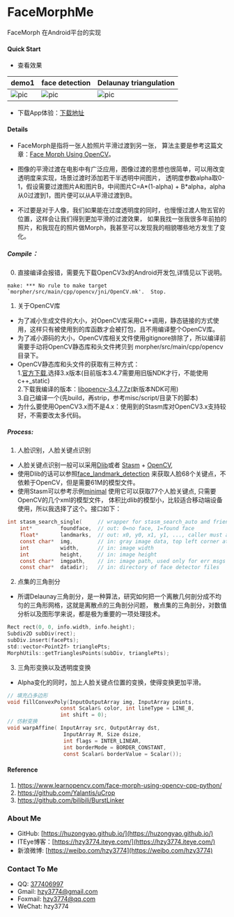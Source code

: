 # FaceMorphMe
FaceMorph 在Android平台的实现

#### Quick Start
* 查看效果

|  demo1       | face detection | Delaunay triangulation |
| ------------ | -------------- | ---------------------- |
|![pic](https://github.com/huzongyao/FaceMorphMe/blob/master/misc/demo1.gif?raw=true)|![pic](https://github.com/huzongyao/FaceMorphMe/blob/master/misc/screen1.png?raw=true)|![pic](https://github.com/huzongyao/FaceMorphMe/blob/master/misc/screen2.png?raw=true)|

* 下载App体验：[下载地址](https://github.com/huzongyao/FaceMorphMe/releases/latest)

#### Details
* FaceMorph是指将一张人脸照片平滑过渡到另一张，
算法主要是参考这篇文章：[Face Morph Using OpenCV](https://www.learnopencv.com/face-morph-using-opencv-cpp-python/)。

* 图像的平滑过渡在电影中有广泛应用，图像过渡的思想也很简单，可以用改变透明度来实现，场景过渡时添加若干半透明中间图片，
透明度参数alpha取0-1，假设需要过渡图片A和图片B，中间图片C=A*(1-alpha) + B*alpha，alpha从0过渡到1，图片便可以从A平滑过渡到B。

* 不过要是对于人像，我们如果能在过度透明度的同时，也慢慢过渡人物五官的位置，这样会让我们得到更加平滑的过渡效果，
如果我找一张我很多年前拍的照片，和我现在的照片做Morph，我甚至可以发现我的相貌哪些地方发生了变化。

##### Compile：
0. 直接编译会报错，需要先下载OpenCV3x的Android开发包,详情见以下说明。
```
make: *** No rule to make target `morpher/src/main/cpp/opencv/jni/OpenCV.mk'.  Stop.
```

1. 关于OpenCV库
* 为了减小生成文件的大小，对OpenCV库采用C++调用，静态链接的方式使用，这样只有被使用到的库函数才会被打包，且不用编译整个OpenCV库。
* 为了减小源码的大小，OpenCV库相关文件使用gitignore排除了，所以编译前需要手动将OpenCV静态库和头文件拷贝到
  morpher/src/main/cpp/opencv目录下。
* OpenCV静态库和头文件的获取有三种方式：</br>
  1.[官方下载](https://opencv.org/releases/),选择3.x版本(目前版本3.4.7需要用旧版NDK才行，不能使用c++_static)</br>
  2.下载我编译的版本：[libopencv-3.4.7.7z](https://github.com/huzongyao/FaceMorphMe/releases/download/v1.0.0/libopencv-3.4.7.7z)(新版本NDK可用)</br>
  3.自己编译一个(先build，再strip，参考misc/script/目录下的脚本)</br>
* 为什么要使用OpenCV3.x而不是4.x：使用到的Stasm库对OpenCV3.x支持较好，不需要改太多代码。

##### Process:
1. 人脸识别，人脸关键点识别
 * 人脸关键点识别一般可以采用[Dlib](http://dlib.net/)或者
 [Stasm](http://www.milbo.users.sonic.net/stasm/) + [OpenCV](https://opencv.org/),
 * 使用Dlib的话可以参照[face_landmark_detection](http://dlib.net/face_landmark_detection_ex.cpp.html)
 来获取人脸68个关键点，不依赖于OpenCV，但是需要61M的模型文件。
 * 使用Stasm可以参考示例[minimal](http://www.milbo.users.sonic.net/stasm/minimal.html)
 使用它可以获取77个人脸关键点, 只需要OpenCV的几个xml的模型文件，
 体积比dlib的模型小，比较适合移动端设备使用，所以我选择了这个。接口如下：
```c
int stasm_search_single(     // wrapper for stasm_search_auto and friends
    int*         foundface,  // out: 0=no face, 1=found face
    float*       landmarks,  // out: x0, y0, x1, y1, ..., caller must allocate
    const char*  img,        // in: gray image data, top left corner at 0,0
    int          width,      // in: image width
    int          height,     // in: image height
    const char*  imgpath,    // in: image path, used only for err msgs and debug
    const char*  datadir);   // in: directory of face detector files
```

2. 点集的三角剖分
 * 所谓Delaunay三角剖分，是一种算法，研究如何把一个离散几何剖分成不均匀的三角形网格，这就是离散点的三角剖分问题，
 散点集的三角剖分，对数值分析以及图形学来说，都是极为重要的一项处理技术。
```c
Rect rect(0, 0, info.width, info.height);
Subdiv2D subDiv(rect);
subDiv.insert(facePts);
std::vector<Point2f> trianglePts;
MorphUtils::getTrianglesPoints(subDiv, trianglePts);
```

3. 三角形变换以及透明度变换
* Alpha变化的同时，加上人脸关键点位置的变换，使得变换更加平滑。
``` c
// 填充凸多边形
void fillConvexPoly(InputOutputArray img, InputArray points,
                 const Scalar& color, int lineType = LINE_8,
                 int shift = 0);
// 仿射变换
void warpAffine( InputArray src, OutputArray dst,
                  InputArray M, Size dsize,
                  int flags = INTER_LINEAR,
                  int borderMode = BORDER_CONSTANT,
                  const Scalar& borderValue = Scalar());
```

#### Reference
1. https://www.learnopencv.com/face-morph-using-opencv-cpp-python/
2. https://github.com/Yalantis/uCrop
3. https://github.com/bilibili/BurstLinker

### About Me
 * GitHub: [https://huzongyao.github.io/](https://huzongyao.github.io/)
 * ITEye博客：[https://hzy3774.iteye.com/](https://hzy3774.iteye.com/)
 * 新浪微博: [https://weibo.com/hzy3774](https://weibo.com/hzy3774)

### Contact To Me
 * QQ: [377406997](https://wpa.qq.com/msgrd?v=3&uin=377406997&site=qq&menu=yes)
 * Gmail: [hzy3774@gmail.com](mailto:hzy3774@gmail.com)
 * Foxmail: [hzy3774@qq.com](mailto:hzy3774@qq.com)
 * WeChat: hzy3774
